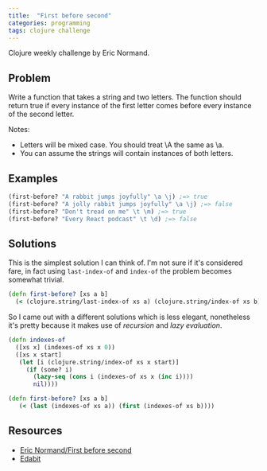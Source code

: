 ```yaml
---
title:  "First before second"
categories: programming
tags: clojure challenge
---
```

Clojure weekly challenge by Eric Normand.

## Problem

Write a function that takes a string and two letters. The function should return true if every instance of the first letter comes before every instance of the second letter.

Notes:

- Letters will be mixed case. You should treat \A the same as \a.
- You can assume the strings will contain instances of both letters.

## Examples

```clojure
(first-before? "A rabbit jumps joyfully" \a \j) ;=> true
(first-before? "A jolly rabbit jumps joyfully" \a \j) ;=> false
(first-before? "Don't tread on me" \t \m) ;=> true
(first-before? "Every React podcast" \t \d) ;=> false
```

## Solutions

This is the simplest solution I can think of. I'm not sure if it's considered fare, in fact using `last-index-of` and `index-of` the problem becomes somewhat trivial.

```clojure
(defn first-before? [xs a b]
  (< (clojure.string/last-index-of xs a) (clojure.string/index-of xs b)))
```

So I came out with a different solutions which is less elegant, nonetheless it's pretty because it makes use of *recursion* and *lazy evaluation*.

```clojure
(defn indexes-of
  ([xs x] (indexes-of xs x 0))
  ([xs x start]
   (let [i (clojure.string/index-of xs x start)]
     (if (some? i)
       (lazy-seq (cons i (indexes-of xs x (inc i))))
       nil))))

(defn first-before? [xs a b]
   (< (last (indexes-of xs a)) (first (indexes-of xs b))))
```

## Resources

- [Eric Normand/First before second](https://gist.github.com/ericnormand/18a6858ea77c0a306bc75e4b3d7c5ce6)
- [Edabit](https://edabit.com/challenge/D6XfxhRobdQvbKX4v)
